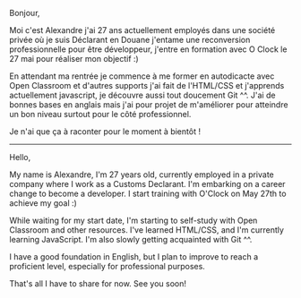 Bonjour,

Moi c'est Alexandre j'ai 27 ans actuellement employés dans une société privée où je suis Déclarant en Douane j'entame une reconversion professionnelle pour être développeur, j'entre en formation avec O Clock le 27 mai pour réaliser mon objectif :)


En attendant ma rentrée je commence à me former en autodicacte avec Open Classroom et d'autres  supports j'ai fait de l'HTML/CSS et j'apprends actuellement javascript, je découvre aussi tout doucement Git ^^. 
J'ai de bonnes bases en anglais mais j'ai pour projet de m'améliorer pour atteindre un bon niveau surtout pour le côté professionnel.


Je n'ai que ça à raconter pour le moment à bientôt !

------------------------------------------------------------------------------------------------------

Hello,

My name is Alexandre, I'm 27 years old, currently employed in a private company where I work as a Customs Declarant. I'm embarking on a career change to become a  developer. I start training with O'Clock on May 27th to achieve my goal :)

While waiting for my start date, I'm starting to self-study with Open Classroom and other resources. I've learned HTML/CSS, and I'm currently learning JavaScript. I'm also slowly getting acquainted with Git ^^.

I have a good foundation in English, but I plan to improve to reach a proficient level, especially for professional purposes.

That's all I have to share for now. See you soon!

<!---
BamZeto/BamZeto is a ✨ special ✨ repository because its `README.md` (this file) appears on your GitHub profile.
You can click the Preview link to take a look at your changes.
--->
